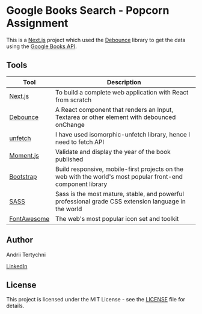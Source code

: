 # Google Books Search - Popcorn Assignment

This is a [Next.js](https://nextjs.org/) project which used the [Debounce](https://github.com/nkbt/react-debounce-input) library to get the data using the [Google Books API](https://developers.google.com/books).


## Tools

| Tool | Description |
| --- | --- |
| [Next.js](https://nextjs.org/) | To build a complete web application with React from scratch |
| [Debounce](https://github.com/nkbt/react-debounce-input) | A React component that renders an Input, Textarea or other element with debounced onChange |
| [unfetch](https://github.com/developit/unfetch) | I have used isomorphic-unfetch library, hence I need to fetch API |
| [Moment.js](https://momentjs.com/) | Validate and display the year of the book published |
| [Bootstrap](http://getbootstrap.com/) | Build responsive, mobile-first projects on the web with the world's most popular front-end component library |
| [SASS](http://sass-lang.com/) | Sass is the most mature, stable, and powerful professional grade CSS extension language in the world |
| [FontAwesome](https://fontawesome.com/) | The web's most popular icon set and toolkit |


## Author

Andrii Tertychni

[LinkedIn](https://www.linkedin.com/in/andriiter/)

## License

This project is licensed under the MIT License - see the [LICENSE]() file for details.
